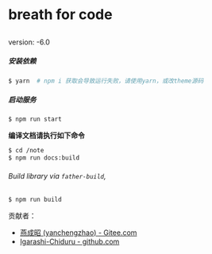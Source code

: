 # breath for code

##

version: -6.0

##### 安装依赖

```bash
$ yarn  # npm i 获取会导致运行失败，请使用yarn，或改theme源码
```

##### 启动服务

```bash
$ npm run start
```

**编译文档请执行如下命令**

```bash
$ cd /note
$ npm run docs:build
```

###### Build library via `father-build`,

```bash
$ npm run build
```

贡献者：

- [燕成昭 (yanchengzhao) - Gitee.com](https://gitee.com/yanchengzhao)
- [Igarashi-Chiduru - github.com](https://github.com/Igarashi-Chiduru)
